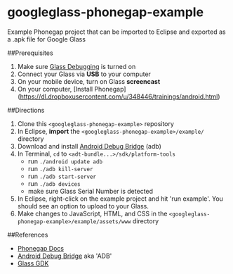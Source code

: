 googleglass-phonegap-example
============================

Example Phonegap project that can be imported to Eclipse and exported as a .apk file for Google Glass

##Prerequisites
1. Make sure [Glass Debugging](https://developers.google.com/glass/gdk) is turned on
2. Connect your Glass via **USB** to your computer
3. On your mobile device, turn on Glass **screencast**
4. On your computer, [Install Phonegap] (https://dl.dropboxusercontent.com/u/348446/trainings/android.html)

##Directions
1. Clone this ````<googleglass-phonegap-example>```` repository
2. In Eclipse, **import** the ````<googleglass-phonegap-example>/example/```` directory
3. Download and install [Android Debug Bridge](http://developer.android.com/tools/help/adb.html) (adb)
4. In Terminal, ````cd```` to ````<adt-bundle...>/sdk/platform-tools````
   * run ````./android update adb````
   * run ````./adb kill-server````
   * run ````./adb start-server````
   * run ````./adb devices````
   * make sure Glass Serial Number is detected
5. In Eclipse, right-click on the example project and hit 'run example'. You should see an option to upload to your Glass.
6. Make changes to JavaScript, HTML, and CSS in the ````<googleglass-phonegap-example>/example/assets/www```` directory

##References
* [Phonegap Docs](http://docs.phonegap.com/en/2.6.0/guide_getting-started_index.md.html)
* [Android Debug Bridge](http://developer.android.com/tools/help/adb.html) aka 'ADB'
* [Glass GDK](https://developers.google.com/glass/gdk)